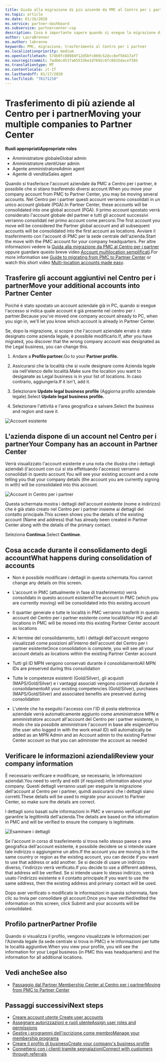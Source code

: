 ```yaml
---
title: Guida alla migrazione di più aziende da PMC al Centro per i partner | Centro per i partner
ms.topic: article
ms.date: 01/16/2020
ms.service: partner-dashboard
ms.subservice: partnercenter-csp
description: Cosa è importante sapere quando si esegue la migrazione di più società da PMC al centro per i partner e consolidarle in un account globale partner.
author: LauraBrenner
ms.author: labrenne
keywords: PMC, migrazione, trasferimento al Centro per i partner
ms.localizationpriority: medium
ms.openlocfilehash: 574b0fc08984f12d5bfc869c52dcc8ef56417af7
ms.sourcegitcommit: 7adb6c451fa655336e1d7692c6fc6915dacef385
ms.translationtype: MT
ms.contentlocale: it-IT
ms.lasthandoff: 01/17/2020
ms.locfileid: "76171210"
---
```

# <a name="moving-your-multiple-companies-to-partner-center"></a><span data-ttu-id="7e8cd-104">Trasferimento di più aziende al Centro per i partner</span><span class="sxs-lookup"><span data-stu-id="7e8cd-104">Moving your multiple companies to Partner Center</span></span>

<span data-ttu-id="7e8cd-105">**Ruoli appropriati**</span><span class="sxs-lookup"><span data-stu-id="7e8cd-105">**Appropriate roles**</span></span>
-   <span data-ttu-id="7e8cd-106">Amministratore globale</span><span class="sxs-lookup"><span data-stu-id="7e8cd-106">Global admin</span></span>
-   <span data-ttu-id="7e8cd-107">Amministratore utenti</span><span class="sxs-lookup"><span data-stu-id="7e8cd-107">User admin</span></span>
-   <span data-ttu-id="7e8cd-108">Agente amministratore</span><span class="sxs-lookup"><span data-stu-id="7e8cd-108">Admin agent</span></span>
-   <span data-ttu-id="7e8cd-109">Agente di vendita</span><span class="sxs-lookup"><span data-stu-id="7e8cd-109">Sales agent</span></span>

<span data-ttu-id="7e8cd-110">Quando si trasferisce l'account aziendale da PMC a Centro per i partner, è possibile che si stiano trasferendo diversi account.</span><span class="sxs-lookup"><span data-stu-id="7e8cd-110">When you move your company account from PMC to Partner Center, you may be moving several accounts.</span></span> <span data-ttu-id="7e8cd-111">Nel Centro per i partner questi account verranno consolidati in un unico account globale (PGA).</span><span class="sxs-lookup"><span data-stu-id="7e8cd-111">In Partner Center, these accounts will be consolidated into one global account (PGA).</span></span> <span data-ttu-id="7e8cd-112">Il primo account spostato verrà considerato l'account globale del partner e tutti gli account successivi verranno consolidati nel primo account come percorsi.</span><span class="sxs-lookup"><span data-stu-id="7e8cd-112">The first account you move will be considered the Partner global account and all subsequent accounts will be consolidated into the first account as locations.</span></span> <span data-ttu-id="7e8cd-113">Avviare il trasferimento con l'account di PMC per la sede centrale dell'azienda.</span><span class="sxs-lookup"><span data-stu-id="7e8cd-113">Start the move with the PMC account for your company headquarters.</span></span> <span data-ttu-id="7e8cd-114">Per altre informazioni vedere la [Guida alla migrazione da PMC al Centro per i partner](guide-to-migration.md) oppure guardare questo breve video [Account multilocation semplificati](https://vimeo.com/290335248).</span><span class="sxs-lookup"><span data-stu-id="7e8cd-114">For more information see [Guide to migrating from PMC to Partner Center](guide-to-migration.md) or watch this short video [Multi-location accounts made easy](https://vimeo.com/290335248).</span></span>

## <a name="move-your-additional-accounts-into-partner-center"></a><span data-ttu-id="7e8cd-115">Trasferire gli account aggiuntivi nel Centro per i partner</span><span class="sxs-lookup"><span data-stu-id="7e8cd-115">Move your additional accounts into Partner Center</span></span> 

<span data-ttu-id="7e8cd-116">Poiché è stato spostato un account aziendale già in PC, quando si esegue l'accesso si indica quale account è già presente nel centro per i partner.</span><span class="sxs-lookup"><span data-stu-id="7e8cd-116">Because you've moved one company account already to PC, when you sign in, we'll let you know which account is already in Partner Center.</span></span> 


<span data-ttu-id="7e8cd-117">Se, dopo la migrazione, si scopre che l'account aziendale errato è stato designato come azienda legale, è possibile modificarlo.</span><span class="sxs-lookup"><span data-stu-id="7e8cd-117">If, after you have migrated, you discover that the wrong company account was designated as the Legal business, you can change this.</span></span>

1. <span data-ttu-id="7e8cd-118">Andare a **Profilo partner.**</span><span class="sxs-lookup"><span data-stu-id="7e8cd-118">Go to your **Partner profile.**</span></span>

2. <span data-ttu-id="7e8cd-119">Assicurarsi che la località che si vuole designare come Azienda legale sia nell'elenco delle località.</span><span class="sxs-lookup"><span data-stu-id="7e8cd-119">Make sure the location you want to desiganate as Legal business is in your list of locations.</span></span> <span data-ttu-id="7e8cd-120">In caso contrario, aggiungerla.</span><span class="sxs-lookup"><span data-stu-id="7e8cd-120">If it isn't, add it.</span></span>

3. <span data-ttu-id="7e8cd-121">Selezionare **Update legal business profile** (Aggiorna profilo aziendale legale).</span><span class="sxs-lookup"><span data-stu-id="7e8cd-121">Select **Update legal business profile.**</span></span>

4. <span data-ttu-id="7e8cd-122">Selezionare l'attività e l'area geografica e salvare.</span><span class="sxs-lookup"><span data-stu-id="7e8cd-122">Select the business and region and save it.</span></span>

![Account esistente](images/migration/accountwithus.png)

## <a name="your-company-has-an-account-in-partner-center"></a><span data-ttu-id="7e8cd-124">L'azienda dispone di un account nel Centro per i partner</span><span class="sxs-lookup"><span data-stu-id="7e8cd-124">Your Company has an account in Partner Center</span></span>

<span data-ttu-id="7e8cd-125">Verrà visualizzato l'account esistente e una nota che illustra che i dettagli aziendali (l'account con cui si sta effettuando l'accesso) verranno consolidati in questo account.</span><span class="sxs-lookup"><span data-stu-id="7e8cd-125">You will see your existing account and a note telling you that your company details (the account you are currently signing in with) will be consolidated into this account.</span></span>

![Account in Centro per i partner](images/migration/existingaccount2.png)

<span data-ttu-id="7e8cd-127">Questa schermata mostra i dettagli dell'account esistente (nome e indirizzo) che è già stato creato nel Centro per i partner insieme ai dettagli del contatto principale.</span><span class="sxs-lookup"><span data-stu-id="7e8cd-127">This screen shows you the details of the existing account (Name and address) that has already been created in Partner Center along with the details of the primary contact.</span></span> 

<span data-ttu-id="7e8cd-128">Seleziona **Continua**.</span><span class="sxs-lookup"><span data-stu-id="7e8cd-128">Select **Continue**.</span></span>

## <a name="what-happens-during-consolidation-of-accounts"></a><span data-ttu-id="7e8cd-129">Cosa accade durante il consolidamento degli account</span><span class="sxs-lookup"><span data-stu-id="7e8cd-129">What happens during consolidation of accounts</span></span>

- <span data-ttu-id="7e8cd-130">Non è possibile modificare i dettagli in questa schermata.</span><span class="sxs-lookup"><span data-stu-id="7e8cd-130">You cannot change any details on this screen.</span></span> 

- <span data-ttu-id="7e8cd-131">L'account in PMC (attualmente in fase di trasferimento) verrà consolidato in questo account esistente</span><span class="sxs-lookup"><span data-stu-id="7e8cd-131">The account in PMC (which you are currently moving) will be consolidated into this existing account</span></span> 

- <span data-ttu-id="7e8cd-132">Il quartier generale e tutte le località in PMC verranno trasferiti in questo account del Centro per i partner esistente come località</span><span class="sxs-lookup"><span data-stu-id="7e8cd-132">Your HQ and all locations in PMC will be moved into this existing Partner Center account as locations</span></span>

- <span data-ttu-id="7e8cd-133">Al termine del consolidamento, tutti i dettagli dell'account vengono visualizzati come posizioni all'interno dell'account del Centro per i partner esistente</span><span class="sxs-lookup"><span data-stu-id="7e8cd-133">Once consolidation is complete, you will see all your account details as locations within the existing Partner Center account</span></span> 

- <span data-ttu-id="7e8cd-134">Tutti gli ID MPN vengono conservati durante il consolidamento</span><span class="sxs-lookup"><span data-stu-id="7e8cd-134">All MPN IDs are preserved during this consolidation</span></span>

- <span data-ttu-id="7e8cd-135">Tutte le competenze esistenti (Gold/Silver), gli acquisti (MAPS/Gold/Silver) e i vantaggi associati vengono conservati durante il consolidamento</span><span class="sxs-lookup"><span data-stu-id="7e8cd-135">All your existing competencies (Gold/Silver), purchases (MAPS/Gold/Silver) and associated benefits are preserved during consolidation</span></span>

- <span data-ttu-id="7e8cd-136">L'utente che ha eseguito l'accesso con l'ID di posta elettronica aziendale verrà automaticamente aggiunto come amministratore MPN e amministratore account all'account del Centro per i partner esistente, in modo che sia possibile amministrare l'account in base alle esigenze</span><span class="sxs-lookup"><span data-stu-id="7e8cd-136">You (the user who logged in with the work email ID) will automatically be added as an MPN Admin and an Account admin to the existing Partner Center account so that you can administer the account as needed</span></span> 


## <a name="review-your-company-information"></a><span data-ttu-id="7e8cd-137">Verificare le informazioni aziendali</span><span class="sxs-lookup"><span data-stu-id="7e8cd-137">Review your company information</span></span>

<span data-ttu-id="7e8cd-138">È necessario verificare e modificare, se necessario, le informazioni aziendali.</span><span class="sxs-lookup"><span data-stu-id="7e8cd-138">You need to verify and edit (if required) information about your company.</span></span> <span data-ttu-id="7e8cd-139">Questi dettagli verranno usati per eseguire la migrazione dell'account al Centro per i partner, quindi assicurarsi che i dettagli siano corretti.</span><span class="sxs-lookup"><span data-stu-id="7e8cd-139">These details will be used to migrate your account to Partner Center, so make sure the details are correct.</span></span> 

<span data-ttu-id="7e8cd-140">I dettagli sono basati sulle informazioni in PMC e verranno verificati per garantire la legittimità dell'azienda.</span><span class="sxs-lookup"><span data-stu-id="7e8cd-140">The details are based on the information in PMC and will be verified to ensure the company is legitimate.</span></span> 

![Esaminare i dettagli](images/migration/review.png)

<span data-ttu-id="7e8cd-142">Se l'account in corso di trasferimento si trova nello stesso paese o area geografica dell'account esistente, è possibile decidere se si intende usare tale indirizzo o aggiungerne un altro.</span><span class="sxs-lookup"><span data-stu-id="7e8cd-142">If the account you are moving is in the same country or region as the existing account, you can decide if you want to use that address or add another.</span></span> <span data-ttu-id="7e8cd-143">Se si decide di usare un indirizzo diverso, l'indirizzo verrà verificato.</span><span class="sxs-lookup"><span data-stu-id="7e8cd-143">If you decide to use a different address, that address will be verified.</span></span> <span data-ttu-id="7e8cd-144">Se si intende usare lo stesso indirizzo, verrà usato l'indirizzo esistente e il contatto principale.</span><span class="sxs-lookup"><span data-stu-id="7e8cd-144">If you want to use the same address, then the existing address and primary contact will be used.</span></span>

<span data-ttu-id="7e8cd-145">Dopo aver verificato o modificato le informazioni in questa schermata, fare clic su Invia per consolidare gli account.</span><span class="sxs-lookup"><span data-stu-id="7e8cd-145">Once you have verified/edited the information on this screen, click Submit and your accounts will be consolidated.</span></span>

## <a name="partner-profile"></a><span data-ttu-id="7e8cd-146">Profilo partner</span><span class="sxs-lookup"><span data-stu-id="7e8cd-146">Partner Profile</span></span>

<span data-ttu-id="7e8cd-147">Quando si visualizza il profilo, vengono visualizzate le informazioni per l'Azienda legale (la sede centrale si trova in PMC) e le informazioni per tutte le località aggiuntive.</span><span class="sxs-lookup"><span data-stu-id="7e8cd-147">When you view your profile, you will see the information for your Legal business (in PMC this was headquarters) and the information for all additional locations.</span></span>

## <a name="see-also"></a><span data-ttu-id="7e8cd-148">Vedi anche</span><span class="sxs-lookup"><span data-stu-id="7e8cd-148">See also</span></span>

- [<span data-ttu-id="7e8cd-149">Passaggio dal Partner Membership Center al Centro per i partner</span><span class="sxs-lookup"><span data-stu-id="7e8cd-149">Moving from PMC to Partner Center</span></span>](move-pmc-pc-map.md)

## <a name="next-steps"></a><span data-ttu-id="7e8cd-150">Passaggi successivi</span><span class="sxs-lookup"><span data-stu-id="7e8cd-150">Next steps</span></span>

- [<span data-ttu-id="7e8cd-151">Creare account utente </span><span class="sxs-lookup"><span data-stu-id="7e8cd-151">Create user accounts </span></span>](create-user-accounts-and-set-permissions.md)
- [<span data-ttu-id="7e8cd-152">Assegnare autorizzazioni e ruoli utente</span><span class="sxs-lookup"><span data-stu-id="7e8cd-152">Assign user roles and permissions</span></span>](permissions-overview.md)
- [<span data-ttu-id="7e8cd-153">Gestire i programmi dell'iscrizione come membro</span><span class="sxs-lookup"><span data-stu-id="7e8cd-153">Manage your membership programs</span></span>](renew-mpn-offers.md)
- [<span data-ttu-id="7e8cd-154">Creare il profilo di business</span><span class="sxs-lookup"><span data-stu-id="7e8cd-154">Create your company's business profile</span></span>](create-a-marketing-profile.md)
- [<span data-ttu-id="7e8cd-155">Connettersi con i clienti tramite segnalazioni</span><span class="sxs-lookup"><span data-stu-id="7e8cd-155">Connect with customers through referrals</span></span>](responding-to-referrals.md)
